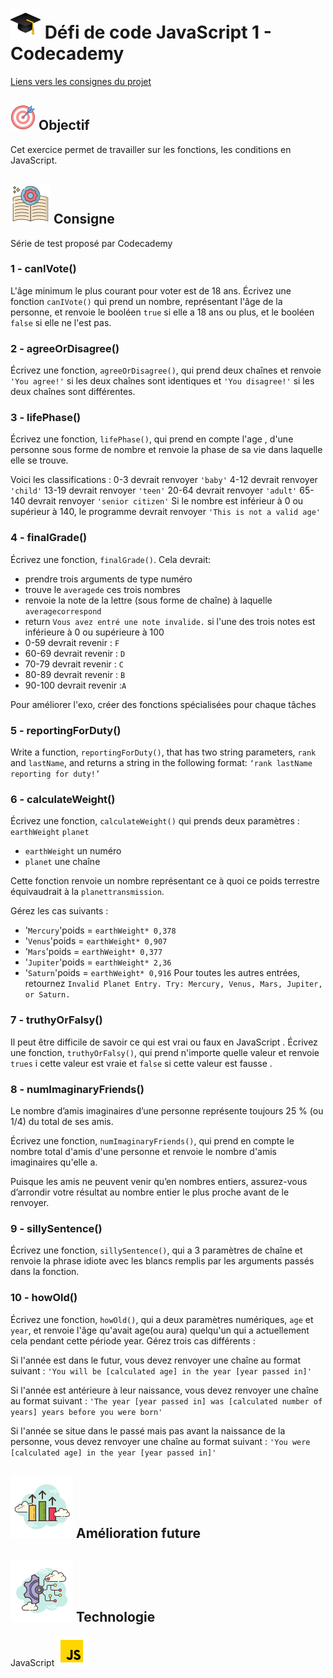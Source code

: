 
# ![logo chapeau diplôme](/ressource/diplomeCasquette.png) Défi de code JavaScript 1 - Codecademy
[Liens vers les consignes du projet](https://www.codecademy.com/journeys/full-stack-engineer/paths/fscj-22-building-interactive-websites/tracks/fscj-22-javascript-syntax-part-i/modules/fscj-22-practice-javascript-syntax-variables-data-types-conditionals-functions/lessons/javascript-fundamentals-code-challenge/exercises/introduction)


## ![Logo objectif](/ressource/objectif.png) Objectif 
Cet exercice permet de travailler sur les fonctions, les conditions en JavaScript.


## ![Logo consigne](/ressource/instruction.png) Consigne
Série de test proposé par Codecademy

### 1 - canIVote()
L'âge minimum le plus courant pour voter est de 18 ans. Écrivez une fonction `canIVote()` qui prend un nombre, représentant l'âge de la personne, et renvoie le booléen `true` si elle a 18 ans ou plus, et le booléen `false` si elle ne l'est pas.

### 2 - agreeOrDisagree()
Écrivez une fonction, `agreeOrDisagree()`, qui prend deux chaînes et renvoie `'You agree!'` si les deux chaînes sont identiques et `'You disagree!'` si les deux chaînes sont différentes.

### 3 - lifePhase()
Écrivez une fonction, `lifePhase()`, qui prend en compte l'age , d'une personne sous forme de nombre et renvoie la phase de sa vie dans laquelle elle se trouve.

Voici les classifications :
0-3 devrait renvoyer `'baby'`
4-12 devrait renvoyer `'child'`
13-19 devrait renvoyer `'teen'`
20-64 devrait renvoyer `'adult'`
65-140 devrait renvoyer `'senior citizen'`
Si le nombre est inférieur à 0 ou supérieur à 140, le programme devrait renvoyer `'This is not a valid age'`

### 4 - finalGrade()
Écrivez une fonction, `finalGrade()`. Cela devrait:

- prendre trois arguments de type numéro
- trouve le `averagede` ces trois nombres
- renvoie la note de la lettre (sous forme de chaîne) à laquelle `averagecorrespond`
- return `Vous avez entré une note invalide.` si l'une des trois notes est inférieure à 0 ou supérieure à 100
- 0-59 devrait revenir : `F`
- 60-69 devrait revenir : `D`
- 70-79 devrait revenir : `C`
- 80-89 devrait revenir : `B`
- 90-100 devrait revenir :`A`

Pour améliorer l'exo, créer des fonctions spécialisées pour chaque tâches

### 5 - reportingForDuty()
Write a function, `reportingForDuty()`, that has two string parameters, `rank` and `lastName`, and returns a string in the following format: `‘rank lastName reporting for duty!’`

### 6 - calculateWeight()
Écrivez une fonction, `calculateWeight()` qui prends deux paramètres : `earthWeight` `planet`
- `earthWeight` un numéro
- `planet` une chaîne

Cette fonction renvoie un nombre représentant ce à quoi ce poids terrestre équivaudrait à la `planettransmission`.

Gérez les cas suivants :
- '`Mercury`'poids = `earthWeight* 0,378`
- '`Venus`'poids = `earthWeight* 0,907`
- '`Mars`'poids = `earthWeight* 0,377`
- '`Jupiter`'poids = `earthWeight* 2,36`
- '`Saturn`'poids = `earthWeight* 0,916`
Pour toutes les autres entrées, retournez `Invalid Planet Entry. Try: Mercury, Venus, Mars, Jupiter, or Saturn.`

### 7 - truthyOrFalsy()
Il peut être difficile de savoir ce qui est vrai ou faux en JavaScript . Écrivez une fonction, `truthyOrFalsy()`, qui prend n'importe quelle valeur et renvoie `trues` i cette valeur est vraie et `false` si cette valeur est fausse .


### 8 - numImaginaryFriends()
Le nombre d’amis imaginaires d’une personne représente toujours 25 % (ou 1/4) du total de ses amis.

Écrivez une fonction, `numImaginaryFriends()`, qui prend en compte le nombre total d'amis d'une personne et renvoie le nombre d'amis imaginaires qu'elle a.

Puisque les amis ne peuvent venir qu’en nombres entiers, assurez-vous d’arrondir votre résultat au nombre entier le plus proche avant de le renvoyer.

### 9 - sillySentence()
Écrivez une fonction, `sillySentence()`, qui a 3 paramètres de chaîne et renvoie la phrase idiote avec les blancs remplis par les arguments passés dans la fonction.

### 10 - howOld()
Écrivez une fonction, `howOld()`, qui a deux paramètres numériques, `age` et `year`, et renvoie l'âge qu'avait age(ou aura) quelqu'un qui a actuellement cela pendant cette période year. Gérez trois cas différents :

Si l'année est dans le futur, vous devez renvoyer une chaîne au format suivant :
`'You will be [calculated age] in the year [year passed in]'`

Si l'année est antérieure à leur naissance, vous devez renvoyer une chaîne au format suivant :
`'The year [year passed in] was [calculated number of years] years before you were born'`

Si l'année se situe dans le passé mais pas avant la naissance de la personne, vous devez renvoyer une chaîne au format suivant :
`'You were [calculated age] in the year [year passed in]'`


## ![Amelioration Logo](/ressource/ameliorationLogo.png) Amélioration future


## ![Logo Technologie](/ressource/technologie.png) Technologie
JavaScript ![Logo JavaScript](/ressource/javascript.png)